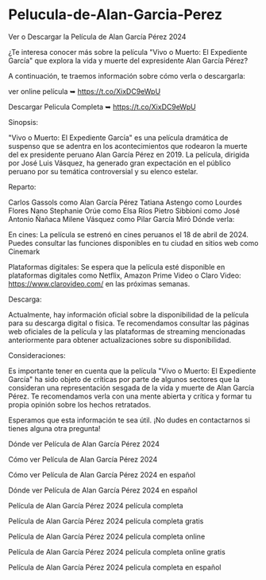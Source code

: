 # Pelucula-de-Alan-Garcia-Perez
Ver o Descargar la Película de Alan García Pérez 2024

¿Te interesa conocer más sobre la película "Vivo o Muerto: El Expediente García" que explora la vida y muerte del expresidente Alan García Pérez?

A continuación, te traemos información sobre cómo verla o descargarla:

ver online película ➥  https://t.co/XixDC9eWpU 

Descargar Pelicula Completa ➥  https://t.co/XixDC9eWpU 

Sinopsis:

"Vivo o Muerto: El Expediente García" es una película dramática de suspenso que se adentra en los acontecimientos que rodearon la muerte del ex presidente peruano Alan García Pérez en 2019. La película, dirigida por José Luis Vásquez, ha generado gran expectación en el público peruano por su temática controversial y su elenco estelar.

Reparto:

Carlos Gassols como Alan García Pérez
Tatiana Astengo como Lourdes Flores Nano
Stephanie Orúe como Elsa Ríos
Pietro Sibbioni como José Antonio Ñañaca
Milene Vásquez como Pilar García Miró
Dónde verla:

En cines: La película se estrenó en cines peruanos el 18 de abril de 2024. Puedes consultar las funciones disponibles en tu ciudad en sitios web como Cinemark

Plataformas digitales: Se espera que la película esté disponible en plataformas digitales como Netflix, Amazon Prime Video o Claro Video: https://www.clarovideo.com/ en las próximas semanas.

Descarga:

Actualmente,  hay información oficial sobre la disponibilidad de la película para su descarga digital o física. Te recomendamos consultar las páginas web oficiales de la película y las plataformas de streaming mencionadas anteriormente para obtener actualizaciones sobre su disponibilidad.

Consideraciones:

Es importante tener en cuenta que la película "Vivo o Muerto: El Expediente García" ha sido objeto de críticas por parte de algunos sectores que la consideran una representación sesgada de la vida y muerte de Alan García Pérez. Te recomendamos verla con una mente abierta y crítica y formar tu propia opinión sobre los hechos retratados.

Esperamos que esta información te sea útil. ¡No dudes en contactarnos si tienes alguna otra pregunta!

Dónde ver Película de Alan García Pérez 2024

Cómo ver Película de Alan García Pérez 2024

Cómo ver Película de Alan García Pérez 2024 en español

Dónde ver Película de Alan García Pérez 2024 en español

Película de Alan García Pérez 2024 película completa

Película de Alan García Pérez 2024 película completa gratis

Película de Alan García Pérez 2024 película completa online

Película de Alan García Pérez 2024 película completa online gratis

Película de Alan García Pérez 2024 pelicula completa en español
